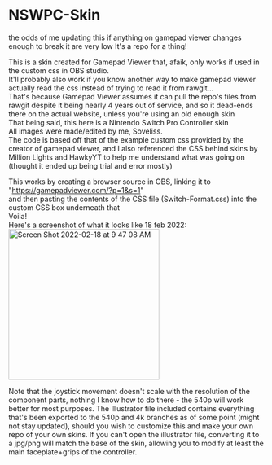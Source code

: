 # NSWPC-Skin
the odds of me updating this if anything on gamepad viewer changes enough to break it are very low
It's a repo for a thing!

This is a skin created for Gamepad Viewer that, afaik, only works if used in the custom css in OBS studio. <br/>
It'll probably also work if you know another way to make gamepad viewer actually read the css instead of trying to read it from rawgit... <br/>
That's because Gamepad Viewer assumes it can pull the repo's files from rawgit despite it being nearly 4 years out of service,
and so it dead-ends there on the actual website, unless you're using an old enough skin <br/>
That being said, this here is a Nintendo Switch Pro Controller skin <br/>
All images were made/edited by me, Soveliss. <br/>
The code is based off that of the example custom css provided by the creator of gamepad viewer, and I also referenced the CSS behind
 skins by Million Lights and HawkyYT to help me understand what was going on (thought it ended up being trial and error mostly) <br/>

This works by creating a browser source in OBS, linking it to "https://gamepadviewer.com/?p=1&s=1" <br/>
and then pasting the contents of the CSS file (Switch-Format.css) into the custom CSS box underneath that <br/>
Voila! <br/>
Here's a screenshot of what it looks like 18 feb 2022: <br/>
<img width="296" alt="Screen Shot 2022-02-18 at 9 47 08 AM" src="https://user-images.githubusercontent.com/99949632/154735360-39105df9-4cea-4308-9a84-8482951de909.png">

Note that the joystick movement doesn't scale with the resolution of the component parts, nothing I know how to do there - the 540p will work better for most purposes.
The Illustrator file included contains everything that's been exported to the 540p and 4k branches as of some point (might not stay updated), should you wish to customize this and make your own repo of your own skins.
If you can't open the illustrator file, converting it to a jpg/png will match the base of the skin, allowing you to modify at least the main faceplate+grips of the controller.

